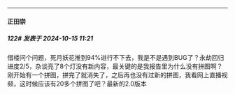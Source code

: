 ﻿
*****

####  正田崇  
##### 122#       发表于 2024-10-15 11:21

借楼问个问题，死月妖花推到94%进行不下去，我是不是遇到BUG了？永劫回归进度2/5，杂谈亮了8个灯没有新内容，最关键的是我报告里为什么没有拼图啊？刚开始有一个拼图，拼完了就消失了，之后再也没有过新的拼图，我看网上直播视频，这时候应该有20多个拼图了吧？最新的2.0版本

